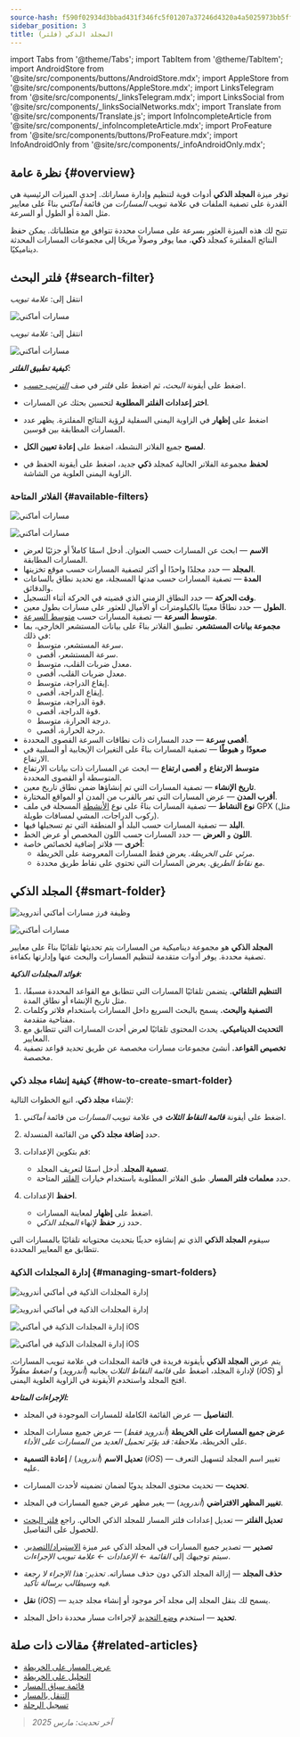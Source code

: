 ```yaml
---
source-hash: f590f02934d3bbad431f346fc5f01207a37246d4320a4a5025973bb5ff373b63
sidebar_position: 3
title: المجلد الذكي (فلتر)
---
```

import Tabs from '@theme/Tabs';
import TabItem from '@theme/TabItem';
import AndroidStore from '@site/src/components/buttons/AndroidStore.mdx';
import AppleStore from '@site/src/components/buttons/AppleStore.mdx';
import LinksTelegram from '@site/src/components/_linksTelegram.mdx';
import LinksSocial from '@site/src/components/_linksSocialNetworks.mdx';
import Translate from '@site/src/components/Translate.js';
import InfoIncompleteArticle from '@site/src/components/_infoIncompleteArticle.mdx';
import ProFeature from '@site/src/components/buttons/ProFeature.mdx';
import InfoAndroidOnly from '@site/src/components/_infoAndroidOnly.mdx';



## نظرة عامة {#overview}

توفر ميزة **المجلد الذكي** أدوات قوية لتنظيم وإدارة مساراتك. إحدى الميزات الرئيسية هي القدرة على تصفية الملفات في علامة تبويب *المسارات* من قائمة *أماكني* بناءً على معايير مثل المدة أو الطول أو السرعة.

تتيح لك هذه الميزة العثور بسرعة على مسارات محددة تتوافق مع متطلباتك. يمكن حفظ النتائج المفلترة كمجلد **ذكي**، مما يوفر وصولاً مريحًا إلى مجموعات المسارات المحدثة ديناميكيًا.


## فلتر البحث {#search-filter}

<Tabs groupId="operating-systems" queryString="current-os">

<TabItem value="android" label="أندرويد">

انتقل إلى: *<Translate android="true" ids="shared_string_menu,shared_string_my_places,shared_string_gpx_files"/> علامة تبويب*

![مسارات أماكني](@site/static/img/personal/tracks/my_places_tracks_filter_2_andr.png)

</TabItem>

<TabItem value="ios" label="iOS">

انتقل إلى: *<Translate ios="true" ids="shared_string_menu,shared_string_my_places,shared_string_gpx_tracks"/> علامة تبويب*

![مسارات أماكني](@site/static/img/personal/tracks/my_places_tracks_filter_ios.png)

</TabItem>

</Tabs>

***كيفية تطبيق الفلتر:***

- اضغط على أيقونة *البحث*، ثم اضغط على *فلتر* في صف [*الترتيب حسب*](./manage-tracks.md#sort-by).

- **اختر إعدادات الفلتر المطلوبة** لتحسين بحثك عن المسارات.

- اضغط على **إظهار** في الزاوية اليمنى السفلية لرؤية النتائج المفلترة. يظهر عدد المسارات المطابقة بين قوسين.

- **لمسح** جميع الفلاتر النشطة، اضغط على **إعادة تعيين الكل**.

- **لحفظ** مجموعة الفلاتر الحالية كمجلد **ذكي** جديد، اضغط على أيقونة الحفظ في الزاوية اليمنى العلوية من الشاشة.


### الفلاتر المتاحة {#available-filters}

<Tabs groupId="operating-systems" queryString="current-os">

<TabItem value="android" label="أندرويد">

![مسارات أماكني](@site/static/img/personal/tracks/my_places_tracks_filter_andr.png)

</TabItem>

<TabItem value="ios" label="iOS">

![مسارات أماكني](@site/static/img/personal/tracks/my_places_tracks_filter_2_ios.png)

</TabItem>

</Tabs>

- **الاسم** — ابحث عن المسارات حسب العنوان. أدخل اسمًا كاملاً أو جزئيًا لعرض المسارات المطابقة.
- **المجلد** — حدد مجلدًا واحدًا أو أكثر لتصفية المسارات حسب موقع تخزينها.
- **المدة** — تصفية المسارات حسب مدتها المسجلة، مع تحديد نطاق بالساعات والدقائق.
- **وقت الحركة** — حدد النطاق الزمني الذي قضيته في الحركة أثناء التسجيل.
- **الطول** — حدد نطاقًا معينًا بالكيلومترات أو الأميال للعثور على مسارات بطول معين.
- **متوسط السرعة** — تصفية المسارات حسب [متوسط السرعة](../../widgets/info-widgets.md#average-speed).
- **مجموعة بيانات المستشعر.**
    تطبيق الفلاتر بناءً على بيانات المستشعر الخارجي، بما في ذلك:
    - سرعة المستشعر، متوسط.
    - سرعة المستشعر، أقصى.
    - معدل ضربات القلب، متوسط.
    - معدل ضربات القلب، أقصى.
    - إيقاع الدراجة، متوسط.
    - إيقاع الدراجة، أقصى.
    - قوة الدراجة، متوسط.
    - قوة الدراجة، أقصى.
    - درجة الحرارة، متوسط.
    - درجة الحرارة، أقصى.
- **أقصى سرعة** — حدد المسارات ذات نطاقات السرعة القصوى المحددة.
- **صعودًا** و **هبوطًا** — تصفية المسارات بناءً على التغيرات الإيجابية أو السلبية في الارتفاع.
- **متوسط الارتفاع** و **أقصى ارتفاع** — ابحث عن المسارات ذات بيانات الارتفاع المتوسطة أو القصوى المحددة.
- **تاريخ الإنشاء** — تصفية المسارات التي تم إنشاؤها ضمن نطاق تاريخ معين.
- **أقرب المدن** — عرض المسارات التي تمر بالقرب من المدن أو المواقع المختارة.
- **نوع النشاط** — تصفية المسارات بناءً على نوع [الأنشطة](../../map/tracks/track-context-menu.md#track-information-activity) المسجلة في ملف GPX (مثل ركوب الدراجات، المشي لمسافات طويلة).
- **البلد** — تصفية المسارات حسب البلد أو المنطقة التي تم تسجيلها فيها.
- **اللون** و **العرض** — حدد المسارات حسب اللون المخصص أو عرض الخط.
- **أخرى** — فلاتر إضافية لخصائص خاصة:
    - *مرئي على الخريطة*. يعرض فقط المسارات المعروضة على الخريطة.
    - *مع نقاط الطريق*. يعرض المسارات التي تحتوي على نقاط طريق محددة.


## المجلد الذكي {#smart-folder}

<Tabs groupId="operating-systems" queryString="current-os">

<TabItem value="android" label="أندرويد">

![وظيفة فرز مسارات أماكني أندرويد](@site/static/img/personal/tracks/my_places_smart_folder_andr.png)

</TabItem>

<TabItem value="ios" label="iOS">

![مسارات أماكني](@site/static/img/personal/tracks/my_places_smart_folder_ios.png)

</TabItem>

</Tabs>

**المجلد الذكي** هو مجموعة ديناميكية من المسارات يتم تحديثها تلقائيًا بناءً على معايير تصفية محددة. يوفر أدوات متقدمة لتنظيم المسارات والبحث عنها وإدارتها بكفاءة.

***فوائد المجلدات الذكية:***

1. **التنظيم التلقائي.**
    يتضمن تلقائيًا المسارات التي تتطابق مع القواعد المحددة مسبقًا، مثل تاريخ الإنشاء أو نطاق المدة.
2. **التصفية والبحث.**
    يسمح بالبحث السريع داخل المسارات باستخدام فلاتر وكلمات مفتاحية متقدمة.
3. **التحديث الديناميكي.**
    يحدث المحتوى تلقائيًا لعرض أحدث المسارات التي تتطابق مع المعايير.
4. **تخصيص القواعد.**
    أنشئ مجموعات مسارات مخصصة عن طريق تحديد قواعد تصفية مخصصة.


### كيفية إنشاء مجلد ذكي {#how-to-create-smart-folder}

لإنشاء **مجلد ذكي**، اتبع الخطوات التالية:

1. اضغط على أيقونة ***قائمة النقاط الثلاث*** في علامة تبويب *المسارات* من قائمة *أماكني*.

2. حدد **إضافة مجلد ذكي** من القائمة المنسدلة.

3. قم بتكوين الإعدادات:
   - **تسمية المجلد**. أدخل اسمًا لتعريف المجلد.
   - حدد **معلمات فلتر المسار**. طبق الفلاتر المطلوبة باستخدام خيارات [الفلتر](#available-filters) المتاحة.

4. **احفظ** الإعدادات.
    - اضغط على **إظهار** لمعاينة المسارات.
    - حدد زر **حفظ** لإنهاء *المجلد الذكي*.

سيقوم **المجلد الذكي** الذي تم إنشاؤه حديثًا بتحديث محتوياته تلقائيًا بالمسارات التي تتطابق مع المعايير المحددة.


### إدارة المجلدات الذكية {#managing-smart-folders}

<Tabs groupId="operating-systems" queryString="current-os">

<TabItem value="android" label="أندرويد">

![إدارة المجلدات الذكية في أماكني أندرويد](@site/static/img/personal/tracks/my_places_smart_folder_2-1_andr.png)

![إدارة المجلدات الذكية في أماكني أندرويد](@site/static/img/personal/tracks/my_places_smart_folder_3_andr.png)

</TabItem>

<TabItem value="ios" label="iOS">

![إدارة المجلدات الذكية في أماكني iOS](@site/static/img/personal/tracks/folder_menu_2_ios.png)

![إدارة المجلدات الذكية في أماكني iOS](@site/static/img/personal/tracks/my_places_smart_folder_2_ios.png)

</TabItem>

</Tabs>

يتم عرض **المجلد الذكي** بأيقونة فريدة في قائمة المجلدات في علامة تبويب المسارات. لإدارة المجلد، اضغط على *قائمة النقاط الثلاث* بجانبه (*أندرويد*) و *اضغط مطولاً* (*iOS*) أو افتح المجلد واستخدم الأيقونة في الزاوية العلوية اليمنى.

***الإجراءات المتاحة:***

- **التفاصيل** — عرض القائمة الكاملة للمسارات الموجودة في المجلد.

- **عرض جميع المسارات على الخريطة** (*أندرويد فقط*) — عرض جميع مسارات المجلد على الخريطة.
    *ملاحظة: قد يؤثر تحميل العديد من المسارات على الأداء.*

- **تعديل الاسم** (*أندرويد*) / **إعادة التسمية** (*iOS*) — تغيير اسم المجلد لتسهيل التعرف عليه.

- **تحديث** — تحديث محتوى المجلد يدويًا لضمان تضمينه لأحدث المسارات.

- **تغيير المظهر الافتراضي** (*أندرويد*) — يغير مظهر عرض جميع المسارات في المجلد.

- **تعديل الفلتر** — تعديل إعدادات فلتر المسار للمجلد الذكي الحالي. راجع [فلتر البحث](#search-filter) للحصول على التفاصيل.

- **تصدير** — تصدير جميع المسارات في المجلد الذكي عبر ميزة [الاستيراد/التصدير](../../personal/import-export.md). سيتم توجيهك إلى *القائمة ← الإعدادات ← علامة تبويب الإجراءات*.

- **حذف المجلد** — إزالة المجلد الذكي دون حذف مساراته.
    *تحذير: هذا الإجراء لا رجعة فيه وسيطالب برسالة تأكيد.*

- **نقل** (*iOS*) — يسمح لك بنقل المجلد إلى مجلد آخر موجود أو إنشاء مجلد جديد.

- **تحديد** — استخدم [وضع التحديد](./manage-tracks.md#selection-mode) لإجراءات مسار محددة داخل المجلد.


## مقالات ذات صلة {#related-articles}

- [عرض المسار على الخريطة](../../map/tracks/index.md)
- [التحليل على الخريطة](../../map/tracks/index.md#analyze-track-on-map)
- [قائمة سياق المسار](../../map/tracks/track-context-menu.md)
- [التنقل بالمسار](../../navigation/setup/gpx-navigation.md)
- [تسجيل الرحلة](../../plugins/trip-recording.md)

> *آخر تحديث: مارس 2025*